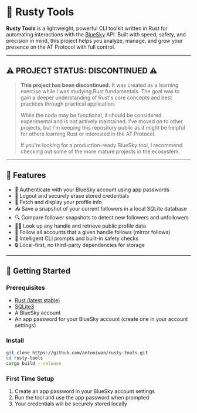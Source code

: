# 🦀 Rusty Tools

**Rusty Tools** is a lightweight, powerful CLI toolkit written in Rust for automating interactions with the [BlueSky](https://bsky.app) API. Built with speed, safety, and precision in mind, this project helps you analyze, manage, and grow your presence on the AT Protocol with full control.

---

## ⚠️ PROJECT STATUS: DISCONTINUED ⚠️

> **This project has been discontinued.** It was created as a learning exercise while I was studying Rust fundamentals. The goal was to gain a deeper understanding of Rust's core concepts and best practices through practical application.
>
> While the code may be functional, it should be considered experimental and is not actively maintained. I've moved on to other projects, but I'm keeping this repository public as it might be helpful for others learning Rust or interested in the AT Protocol.
>
> If you're looking for a production-ready BlueSky tool, I recommend checking out some of the more mature projects in the ecosystem.

---

## 🔧 Features

- 🔐 Authenticate with your BlueSky account using app passwords
- 🚪 Logout and securely erase stored credentials
- 👤 Fetch and display your profile info
- 📥 Save a snapshot of your current followers in a local SQLite database
- 🔍 Compare follower snapshots to detect new followers and unfollowers
- 🕵️‍♂️ Look up any handle and retrieve public profile data
- 🤝 Follow all accounts that a given handle follows (mirror follows)
- 🧠 Intelligent CLI prompts and built-in safety checks
- 🔒 Local-first, no third-party dependencies for storage

---

## 🚀 Getting Started

### Prerequisites

- [Rust (latest stable)](https://www.rust-lang.org/tools/install)
- [SQLite3](https://www.sqlite.org/)
- A BlueSky account
- An app password for your BlueSky account (create one in your account settings)

### Install

```bash
git clone https://github.com/antoniwan/rusty-tools.git
cd rusty-tools
cargo build --release
```

### First Time Setup

1. Create an app password in your BlueSky account settings
2. Run the tool and use the app password when prompted
3. Your credentials will be securely stored locally

